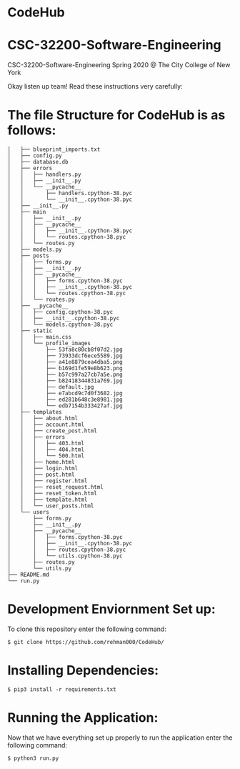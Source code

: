 # CodeHub

# CSC-32200-Software-Engineering
CSC-32200-Software-Engineering Spring 2020 @ The City College of New York 

Okay listen up team! Read these instructions very carefully:

# The file Structure for CodeHub is as follows:

```├── app
│   ├── blueprint_imports.txt
│   ├── config.py
│   ├── database.db
│   ├── errors
│   │   ├── handlers.py
│   │   ├── __init__.py
│   │   └── __pycache__
│   │       ├── handlers.cpython-38.pyc
│   │       └── __init__.cpython-38.pyc
│   ├── __init__.py
│   ├── main
│   │   ├── __init__.py
│   │   ├── __pycache__
│   │   │   ├── __init__.cpython-38.pyc
│   │   │   └── routes.cpython-38.pyc
│   │   └── routes.py
│   ├── models.py
│   ├── posts
│   │   ├── forms.py
│   │   ├── __init__.py
│   │   ├── __pycache__
│   │   │   ├── forms.cpython-38.pyc
│   │   │   ├── __init__.cpython-38.pyc
│   │   │   └── routes.cpython-38.pyc
│   │   └── routes.py
│   ├── __pycache__
│   │   ├── config.cpython-38.pyc
│   │   ├── __init__.cpython-38.pyc
│   │   └── models.cpython-38.pyc
│   ├── static
│   │   ├── main.css
│   │   └── profile_images
│   │       ├── 53fa8c80cb8f07d2.jpg
│   │       ├── 73933dcf6ece5589.jpg
│   │       ├── a41e8879cea4dba5.png
│   │       ├── b169d1fe59e8b623.png
│   │       ├── b57c997a27cb7a5e.png
│   │       ├── b82418344831a769.jpg
│   │       ├── default.jpg
│   │       ├── e7abcd9c7d0f3682.jpg
│   │       ├── ed281b648c3e8981.jpg
│   │       └── edb7154b333427af.jpg
│   ├── templates
│   │   ├── about.html
│   │   ├── account.html
│   │   ├── create_post.html
│   │   ├── errors
│   │   │   ├── 403.html
│   │   │   ├── 404.html
│   │   │   └── 500.html
│   │   ├── home.html
│   │   ├── login.html
│   │   ├── post.html
│   │   ├── register.html
│   │   ├── reset_request.html
│   │   ├── reset_token.html
│   │   ├── template.html
│   │   └── user_posts.html
│   └── users
│       ├── forms.py
│       ├── __init__.py
│       ├── __pycache__
│       │   ├── forms.cpython-38.pyc
│       │   ├── __init__.cpython-38.pyc
│       │   ├── routes.cpython-38.pyc
│       │   └── utils.cpython-38.pyc
│       ├── routes.py
│       └── utils.py
├── README.md
└── run.py

```

# Development Enviornment Set up:
To clone this repository enter the following command: 

    $ git clone https://github.com/rehman000/CodeHub/

# Installing Dependencies: 

    $ pip3 install -r requirements.txt
    
# Running the Application:

Now that we have everything set up properly to run the application enter the following command:

    $ python3 run.py

